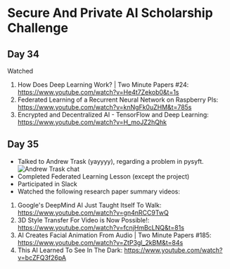 # Secure And Private AI Scholarship Challenge
## Day 34
Watched
1) How Does Deep Learning Work? | Two Minute Papers #24: https://www.youtube.com/watch?v=He4t7Zekob0&t=1s
2) Federated Learning of a Recurrent Neural Network on Raspberry PIs: https://www.youtube.com/watch?v=knNgFk0uZHM&t=785s
3) Encrypted and Decentralized AI - TensorFlow and Deep Learning: https://www.youtube.com/watch?v=H_moJZ2hQhk
## Day 35
- Talked to Andrew Trask (yayyyy), regarding a problem in pysyft.
![Andrew Trask chat](https://imgur.com/DpGiTQe.jpg)
- Completed Federated Learning Lesson (except the project)
- Participated in Slack
- Watched the following research paper summary videos:
1) Google's DeepMind AI Just Taught Itself To Walk: https://www.youtube.com/watch?v=gn4nRCC9TwQ
2) 3D Style Transfer For Video is Now Possible!: https://www.youtube.com/watch?v=fcnjHmBcLNQ&t=81s
3) AI Creates Facial Animation From Audio | Two Minute Papers #185: https://www.youtube.com/watch?v=ZtP3gl_2kBM&t=84s
4) This AI Learned To See In The Dark: https://www.youtube.com/watch?v=bcZFQ3f26pA
